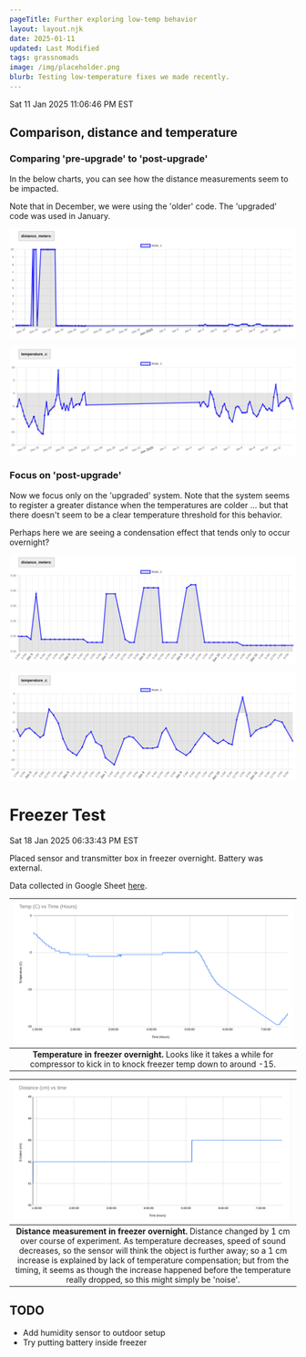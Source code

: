 ```yaml
---
pageTitle: Further exploring low-temp behavior
layout: layout.njk
date: 2025-01-11
updated: Last Modified 
tags: grassnomads 
image: /img/placeholder.png
blurb: Testing low-temperature fixes we made recently.
---
```


Sat 11 Jan 2025 11:06:46 PM EST

## Comparison, distance and temperature

### Comparing 'pre-upgrade' to 'post-upgrade' 

In the below charts, you can see how the distance measurements seem to be impacted.  

Note that in December, we were using the 'older' code.  The 'upgraded' code was used in January.

![](/img/ojofeliz/distance_long_span.png)

![](/img/ojofeliz/temperature_long_span.png)

### Focus on 'post-upgrade'

Now we focus only on the 'upgraded' system.  Note that the system seems to register a greater distance when the temperatures are colder ... but that there doesn't seem to be a clear temperature threshold for this behavior.  

Perhaps here we are seeing a condensation effect that tends only to occur overnight? 

![](/img/ojofeliz/distance_short_span.png)

![](/img/ojofeliz/temperature_short_span.png)


# Freezer Test

Sat 18 Jan 2025 06:33:43 PM EST

Placed sensor and transmitter box in freezer overnight.  Battery was external.

Data collected in Google Sheet [here](https://docs.google.com/spreadsheets/d/1mJ8qVnuQJmU5uoP2Sm58hgTvAEl6rDbXpHaZQ1jVGdk/edit?usp=sharing).

| ![](/img/ojofeliz/temp_vs_time_jan17.png) |
|:--:|
| **Temperature in freezer overnight.** Looks like it takes a while for compressor to kick in to knock freezer temp down to around -15. |

| ![](/img/ojofeliz/distance_vs_time_jan17.png) |
|:--:|
| **Distance measurement in freezer overnight.**  Distance changed by 1 cm over course of experiment.  As temperature decreases, speed of sound decreases, so the sensor will think the object is further away; so a 1 cm increase is explained by lack of temperature compensation; but from the timing, it seems as though the increase happened before the temperature really dropped, so this might simply be 'noise'.| 

## TODO

- Add humidity sensor to outdoor setup
- Try putting battery inside freezer


